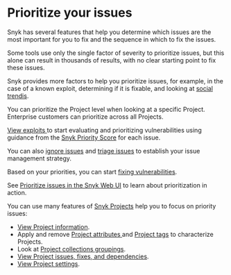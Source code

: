 # Prioritize your issues

Snyk has several features that help you determine which issues are the most important for you to fix and the sequence in which to fix the issues.

Some tools use only the single factor of severity to prioritize issues, but this alone can result in thousands of results, with no clear starting point to fix these issues.

Snyk provides more factors to help you prioritize issues, for example, in the case of a known exploit, determining if it is fixable, and looking at [social trendis](vulnerabilities-with-social-trends.md).

You can prioritize the Project level when looking at a specific Project. Enterprise customers can prioritize across all Projects.

[View exploits ](view-exploits.md)to start evaluating and prioritizing vulnerabilities using guidance from the [Snyk Priority Score](priority-score.md) for each issue.

You can also [ignore issues](ignore-issues/) and [triage issues](triage-for-issues.md) to establish your issue management strategy.

Based on your priorities, you can start [fixing vulnerabilities](../../scan-with-snyk/snyk-open-source/manage-vulnerabilities/).

See [Prioritize issues in the Snyk Web UI](https://learn.snyk.io/lesson/prioritize-issues-snyk) to learn about prioritization in action.

You can use many features of [Snyk Projects](../../snyk-admin/snyk-projects/) help you to focus on priority issues:

* [View Project information](../../snyk-admin/snyk-projects/view-project-information.md).
* Apply and remove [Project attributes ](../../snyk-admin/snyk-projects/project-attributes.md)and [Project tags](../../snyk-admin/introduction-to-snyk-projects/project-tags.md) to characterize Projects.
* Look at [Project collections groupings](../../snyk-admin/snyk-projects/project-collections-groupings/).
* [View Project issues, fixes, and dependencies](../../snyk-admin/snyk-projects/view-project-issues-fixes-and-dependencies.md).
* [View Project settings](../../snyk-admin/snyk-projects/view-and-edit-project-settings.md).



